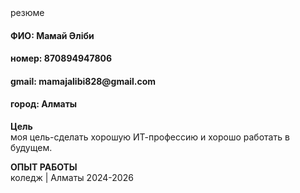 <html>
  <body>
  <head>резюме</head>
<h4>ФИО: Мамай Әліби</h4>
<h4>номер: 870894947806</h4>
<h4>gmail: mamajalibi828@gmail.com</h4>
<h4>город: Алматы</h4>
<p><b>Цель</b><br>моя цель-сделать хорошую ИТ-профессию и хорошо работать в будущем.</p>
<p><b>ОПЫТ РАБОТЫ</b><br>коледж  | Алматы 2024-2026 </p>

</body>
</html>
